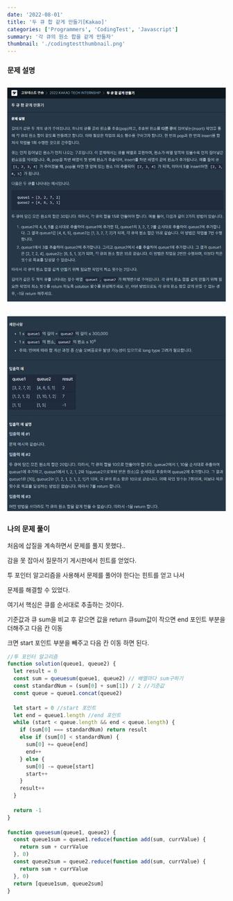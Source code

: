 ```yaml
---
date: '2022-08-01'
title: '두 큐 합 같게 만들기[Kakao]'
categories: ['Programmers', 'CodingTest', 'Javascript']
summary: '각 큐의 원소 합을 같게 만들자'
thumbnail: './codingtestthumbnail.png'
---
```


### 문제 설명

## ![file:///C:/Reactblog/LEEBLOG/static/programmers/queuesum1.PNG](../static/programmers/queuesum1.PNG)

## ![file:///C:/Reactblog/LEEBLOG/static/programmers/queuesum2.PNG](../static/programmers/queuesum2.PNG)

### 나의 문제 풀이

처음에 삽질을 계속하면서 문제를 풀지 못했다..

감을 못 잡아서 질문하기 게시판에서 힌트를 얻었다.

투 포인터 알고리즘을 사용해서 문제를 풀어야 한다는 힌트를 얻고 나서

문제를 해결할 수 있었다.

여기서 핵심은 큐를 순서대로 추출하는 것이다.

기준값과 큐 sum을 비교 후 같으면 값을 return 큐sum값이 작으면 end 포인트 부분을 더해주고 다음 칸 이동

크면 start 포인트 부분을 빼주고 다음 칸 이동 하면 된다.

```javascript
//투 포인터 알고리즘
function solution(queue1, queue2) {
  let result = 0
  const sum = queuesum(queue1, queue2) // 배열마다 sum구하기
  const standardNum = (sum[0] + sum[1]) / 2 //기준값
  const queue = queue1.concat(queue2)

  let start = 0 //start 포인트
  let end = queue1.length //end 포인트
  while (start < queue.length && end < queue.length) {
    if (sum[0] === standardNum) return result
    else if (sum[0] < standardNum) {
      sum[0] += queue[end]
      end++
    } else {
      sum[0] -= queue[start]
      start++
    }
    result++
  }

  return -1
}

function queuesum(queue1, queue2) {
  const queue1sum = queue1.reduce(function add(sum, currValue) {
    return sum + currValue
  }, 0)
  const queue2sum = queue2.reduce(function add(sum, currValue) {
    return sum + currValue
  }, 0)
  return [queue1sum, queue2sum]
}
```
